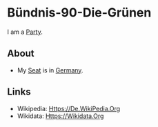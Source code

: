 # Bündnis-90-Die-Grünen

I am a [Party](141000016.md).

## About

- My [Seat](670044.md) is in [Germany](140000025.md).

## Links

- Wikipedia: [Https://De.WikiPedia.Org](https://de.wikipedia.org/wiki/B%C3%BCndnis_90/Die_Gr%C3%BCnen)
- Wikidata: [Https://Wikidata.Org](https://wikidata.org/wiki/Q49766)
